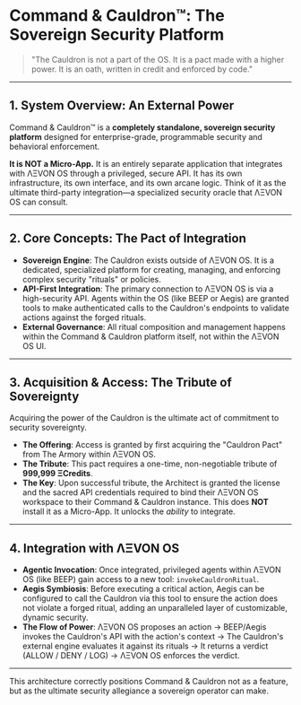 
# Command & Cauldron™: The Sovereign Security Platform

> "The Cauldron is not a part of the OS. It is a pact made with a higher power. It is an oath, written in credit and enforced by code."

---

## 1. System Overview: An External Power

Command & Cauldron™ is a **completely standalone, sovereign security platform** designed for enterprise-grade, programmable security and behavioral enforcement.

**It is NOT a Micro-App.** It is an entirely separate application that integrates with ΛΞVON OS through a privileged, secure API. It has its own infrastructure, its own interface, and its own arcane logic. Think of it as the ultimate third-party integration—a specialized security oracle that ΛΞVON OS can consult.

---

## 2. Core Concepts: The Pact of Integration

-   **Sovereign Engine**: The Cauldron exists outside of ΛΞVON OS. It is a dedicated, specialized platform for creating, managing, and enforcing complex security "rituals" or policies.
-   **API-First Integration**: The primary connection to ΛΞVON OS is via a high-security API. Agents within the OS (like BEEP or Aegis) are granted tools to make authenticated calls to the Cauldron's endpoints to validate actions against the forged rituals.
-   **External Governance**: All ritual composition and management happens within the Command & Cauldron platform itself, not within the ΛΞVON OS UI.

---

## 3. Acquisition & Access: The Tribute of Sovereignty

Acquiring the power of the Cauldron is the ultimate act of commitment to security sovereignty.

-   **The Offering**: Access is granted by first acquiring the "Cauldron Pact" from The Armory within ΛΞVON OS.
-   **The Tribute**: This pact requires a one-time, non-negotiable tribute of **999,999 ΞCredits**.
-   **The Key**: Upon successful tribute, the Architect is granted the license and the sacred API credentials required to bind their ΛΞVON OS workspace to their Command & Cauldron instance. This does **NOT** install it as a Micro-App. It unlocks the *ability* to integrate.

---

## 4. Integration with ΛΞVON OS

-   **Agentic Invocation**: Once integrated, privileged agents within ΛΞVON OS (like BEEP) gain access to a new tool: `invokeCauldronRitual`.
-   **Aegis Symbiosis**: Before executing a critical action, Aegis can be configured to call the Cauldron via this tool to ensure the action does not violate a forged ritual, adding an unparalleled layer of customizable, dynamic security.
-   **The Flow of Power**: ΛΞVON OS proposes an action -> BEEP/Aegis invokes the Cauldron's API with the action's context -> The Cauldron's external engine evaluates it against its rituals -> It returns a verdict (ALLOW / DENY / LOG) -> ΛΞVON OS enforces the verdict.

---

This architecture correctly positions Command & Cauldron not as a feature, but as the ultimate security allegiance a sovereign operator can make.
